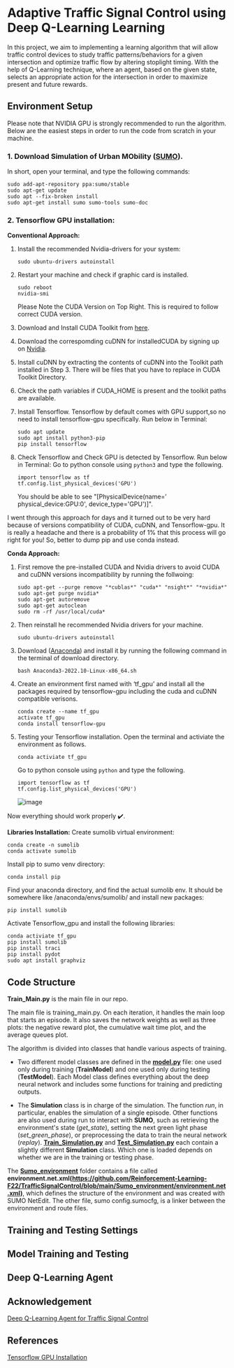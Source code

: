 # Adaptive Traffic Signal Control using Deep Q-Learning Learning
In this project, we aim to implementing a learning algorithm that will allow traffic control devices to study traffic patterns/behaviors for a given intersection and optimize traffic flow by altering stoplight timing. With the help of Q-Learning technique, where an agent, based on the given state, selects an appropriate action for the intersection in order to maximize present and future rewards. 

## Environment Setup 
Please note that NVIDIA GPU is strongly recommended to run the algorithm. Below are the easiest steps in order to run the code from scratch in your machine.

### 1. Download Simulation of Urban MObility ([SUMO](https://www.dlr.de/ts/en/desktopdefault.aspx/tabid-9883/16931_read-41000/)). 
In short, open your terminal, and type the following commands:
    
    sudo add-apt-repository ppa:sumo/stable
    sudo apt-get update
    sudo apt --fix-broken install
    sudo apt-get install sumo sumo-tools sumo-doc
    
### 2. Tensorflow GPU installation:

**Conventional Approach:**

1. Install the recommended Nvidia-drivers for your system:
    ```
    sudo ubuntu-drivers autoinstall
    ```
2. Restart your machine and check if graphic card is installed.
    ```
    sudo reboot
    nvidia-smi
    ```
    Please Note the CUDA Version on Top Right. This is required to follow correct CUDA version.

3. Download and Install CUDA Toolkit from [here](https://developer.nvidia.com/cuda-toolkit-archive).
4. Download the correspomding cuDNN for installedCUDA by signing up on [Nvidia](https://developer.nvidia.com/rdp/cudnn-archive#a-collapse804-110).
5. Install cuDNN by extracting the contents of cuDNN into the Toolkit path installed in Step 3. There will be files that you have to replace in CUDA Toolkit Directory.
6. Check the path variables if CUDA_HOME is present and the toolkit paths are available.
7. Install Tensorflow. Tensorflow by default comes with GPU support,so no need to install tensorflow-gpu specifically. Run below in Terminal:
    ```
    sudo apt update
    sudo apt install python3-pip
    pip install tensorflow
    ```
8. Check Tensorflow and Check GPU is detected by Tensorflow. Run below in Terminal:
    Go to python console using ```python3``` and type the following.
    ```
    import tensorflow as tf
    tf.config.list_physical_devices('GPU')
    ```
    You should be able to see "[PhysicalDevice(name=’ physical_device:GPU:0', device_type='GPU')]".
    
I went through this approach for days and it turned out to be very hard because of versions compatibility of CUDA, cuDNN, and Tensorflow-gpu. It is really a headache and there is a probability of 1% that this process will go right for you!
So, better to dump pip and use conda instead.

**Conda Approach:**

1. First remove the pre-installed CUDA and Nvidia drivers to avoid CUDA and cuDNN versions incompatibility by running the follwoing: 
    ```
    sudo apt-get --purge remove "*cublas*" "cuda*" "nsight*" "*nvidia*"
    sudo apt-get purge nvidia*
    sudo apt-get autoremove
    sudo apt-get autoclean
    sudo rm -rf /usr/local/cuda*
    ```
2. Then reinstall he recommended Nvidia drivers for your machine.
    ```
    sudo ubuntu-drivers autoinstall
    ```
3. Download ([Anaconda](https://www.anaconda.com/distribution/#download-section)) and install it by running the following command in the terminal of download directory. 
    ```
    bash Anaconda3-2022.10-Linux-x86_64.sh
    ```
4. Create an environment first named with ‘tf_gpu’ and install all the packages required by tensorflow-gpu including the cuda and cuDNN compatible verisons.
    ```
    conda create --name tf_gpu
    activate tf_gpu
    conda install tensorflow-gpu
    ```
5. Testing your Tensorflow installation. Open the terminal and activiate the environment as follows.
    ```
    conda activiate tf_gpu
    ```
    Go to python console using ```python``` and type the following.
    ```
    import tensorflow as tf
    tf.config.list_physical_devices('GPU')
    ```
    ![image](https://user-images.githubusercontent.com/90580636/200055403-ad36db40-f9be-4cdd-8fdd-0ea0afa1535f.png)

Now everything should work properly ✔️.

**Libraries Installation:**
Create sumolib virtual environment:
```
conda create -n sumolib
conda activate sumolib
```
Install pip to sumo venv directory:
```
conda install pip
```
Find your anaconda directory, and find the actual sumolib env. It should be somewhere like /anaconda/envs/sumolib/ and 
install new packages:
```
pip install sumolib
```
Activate Tensorflow_gpu and install the following libraries:
```
conda activiate tf_gpu
pip install sumolib
pip install traci
pip install pydot
sudo apt install graphviz
```

## Code Structure

**Train_Main.py** is the main file in our repo.

The main file is training_main.py. On each iteration, it handles the main loop that starts an episode. It also saves the network weights as well as three plots: the negative reward plot, the cumulative wait time plot, and the average queues plot.

The algorithm is divided into classes that handle various aspects of training.

- Two different model classes are defined in the **[model.py](https://github.com/Reinforcement-Learning-F22/TrafficSignalControl/blob/main/Model.py)** file: one used only during training (**TrainModel**) and one used only during testing (**TestModel**). Each Model class defines everything about the deep neural network and includes some functions for training and predicting outputs.

- The **Simulation** class is in charge of the simulation. The function *run*, in particular, enables the simulation of a single episode. Other functions are also used during run to interact with **SUMO**, such as retrieving the environment's state (*get_state*), setting the next green light phase (*set_green_phase*), or preprocessing the data to train the neural network (*replay*). **[Train_Simulation.py](https://github.com/Reinforcement-Learning-F22/TrafficSignalControl/blob/main/Train_Simulation.py)** and **[Test_Simulation.py](https://github.com/Reinforcement-Learning-F22/TrafficSignalControl/blob/main/Test_Simulation.py)** each contain a slightly different **Simulation** class. Which one is loaded depends on whether we are in the training or testing phase.


The **[Sumo_environment](https://github.com/Reinforcement-Learning-F22/TrafficSignalControl/tree/main/Sumo_environment)** folder contains a file called **environment.net.xml(https://github.com/Reinforcement-Learning-F22/TrafficSignalControl/blob/main/Sumo_environment/environment.net.xml)**, which defines the structure of the environment and was created with SUMO NetEdit. The other file, sumo config.sumocfg, is a linker between the environment and route files.


## Training and Testing Settings

## Model Training and Testing

## Deep Q-Learning Agent 

## Acknowledgement
[Deep Q-Learning Agent for Traffic Signal Control](https://github.com/AndreaVidali/Deep-QLearning-Agent-for-Traffic-Signal-Control)

## References
[Tensorflow GPU Installation](https://towardsdatascience.com/tensorflow-gpu-installation-made-easy-use-conda-instead-of-pip-52e5249374bc)


    
    
    
